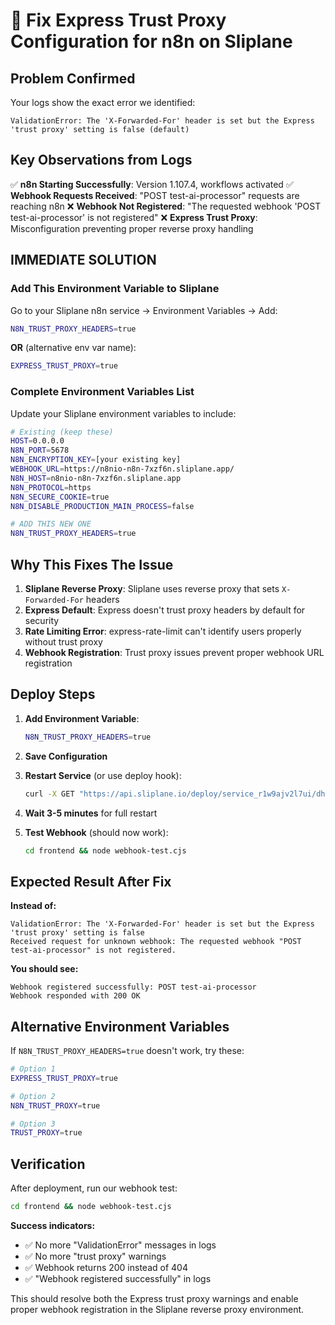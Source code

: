 # 🔧 Fix Express Trust Proxy Configuration for n8n on Sliplane

## **Problem Confirmed**
Your logs show the exact error we identified:
```
ValidationError: The 'X-Forwarded-For' header is set but the Express 'trust proxy' setting is false (default)
```

## **Key Observations from Logs**
✅ **n8n Starting Successfully**: Version 1.107.4, workflows activated
✅ **Webhook Requests Received**: "POST test-ai-processor" requests are reaching n8n
❌ **Webhook Not Registered**: "The requested webhook 'POST test-ai-processor' is not registered"
❌ **Express Trust Proxy**: Misconfiguration preventing proper reverse proxy handling

## **IMMEDIATE SOLUTION**

### **Add This Environment Variable to Sliplane**

Go to your Sliplane n8n service → Environment Variables → Add:

```bash
N8N_TRUST_PROXY_HEADERS=true
```

**OR** (alternative env var name):

```bash
EXPRESS_TRUST_PROXY=true
```

### **Complete Environment Variables List**
Update your Sliplane environment variables to include:

```bash
# Existing (keep these)
HOST=0.0.0.0
N8N_PORT=5678
N8N_ENCRYPTION_KEY=[your existing key]
WEBHOOK_URL=https://n8nio-n8n-7xzf6n.sliplane.app/
N8N_HOST=n8nio-n8n-7xzf6n.sliplane.app
N8N_PROTOCOL=https
N8N_SECURE_COOKIE=true
N8N_DISABLE_PRODUCTION_MAIN_PROCESS=false

# ADD THIS NEW ONE
N8N_TRUST_PROXY_HEADERS=true
```

## **Why This Fixes The Issue**

1. **Sliplane Reverse Proxy**: Sliplane uses reverse proxy that sets `X-Forwarded-For` headers
2. **Express Default**: Express doesn't trust proxy headers by default for security
3. **Rate Limiting Error**: express-rate-limit can't identify users properly without trust proxy
4. **Webhook Registration**: Trust proxy issues prevent proper webhook URL registration

## **Deploy Steps**

1. **Add Environment Variable**:
   ```bash
   N8N_TRUST_PROXY_HEADERS=true
   ```

2. **Save Configuration**

3. **Restart Service** (or use deploy hook):
   ```bash
   curl -X GET "https://api.sliplane.io/deploy/service_r1w9ajv2l7ui/dhs_5vq5u9n410s1kete1twdbaab"
   ```

4. **Wait 3-5 minutes** for full restart

5. **Test Webhook** (should now work):
   ```bash
   cd frontend && node webhook-test.cjs
   ```

## **Expected Result After Fix**

**Instead of:**
```
ValidationError: The 'X-Forwarded-For' header is set but the Express 'trust proxy' setting is false
Received request for unknown webhook: The requested webhook "POST test-ai-processor" is not registered.
```

**You should see:**
```
Webhook registered successfully: POST test-ai-processor
Webhook responded with 200 OK
```

## **Alternative Environment Variables**

If `N8N_TRUST_PROXY_HEADERS=true` doesn't work, try these:

```bash
# Option 1
EXPRESS_TRUST_PROXY=true

# Option 2  
N8N_TRUST_PROXY=true

# Option 3
TRUST_PROXY=true
```

## **Verification**

After deployment, run our webhook test:

```bash
cd frontend && node webhook-test.cjs
```

**Success indicators:**
- ✅ No more "ValidationError" messages in logs
- ✅ No more "trust proxy" warnings
- ✅ Webhook returns 200 instead of 404
- ✅ "Webhook registered successfully" in logs

This should resolve both the Express trust proxy warnings and enable proper webhook registration in the Sliplane reverse proxy environment.